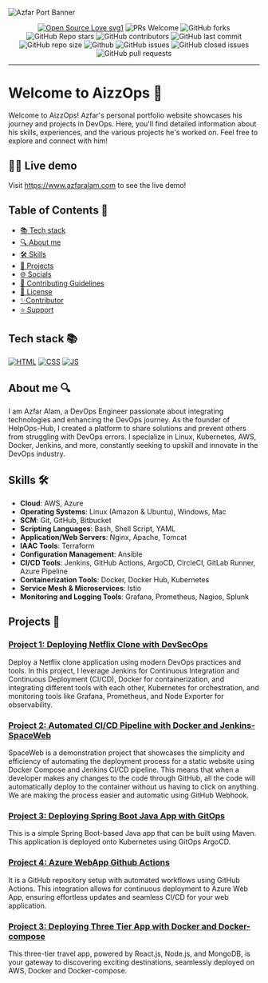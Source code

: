 
![Azfar Port Banner](https://github.com/mdazfar2/AizzOps/assets/100375390/8b3a50de-ee34-4794-a14d-fe2e165f304f)


<!--![Azfar Portfolioo0](https://github.com/mdazfar2/AizzOps/assets/100375390/7848d085-8e3e-4172-baef-dbcbed1e2cfc) -->

<!-------------------------------------------------------------------------------------------------------------------------------------->

<div align="center">
<p>

[![Open Source Love svg1](https://badges.frapsoft.com/os/v1/open-source.svg?v=103)](https://github.com/ellerbrock/open-source-badges/)
![PRs Welcome](https://img.shields.io/badge/PRs-welcome-brightgreen.svg?style=flat)
![GitHub forks](https://img.shields.io/github/forks/mdazfar2/AizzOps)
![GitHub Repo stars](https://img.shields.io/github/stars/mdazfar2/AizzOps)
![GitHub contributors](https://img.shields.io/github/contributors/mdazfar2/AizzOps)
![GitHub last commit](https://img.shields.io/github/last-commit/mdazfar2/AizzOps)
![GitHub repo size](https://img.shields.io/github/repo-size/mdazfar2/AizzOps)
![Github](https://img.shields.io/github/license/mdazfar2/AizzOps)
![GitHub issues](https://img.shields.io/github/issues/mdazfar2/AizzOps)
![GitHub closed issues](https://img.shields.io/github/issues-closed-raw/mdazfar2/AizzOps)
![GitHub pull requests](https://img.shields.io/github/issues-pr/mdazfar2/AizzOps)

</p>
</div>

<hr/>

<a name="Welcome to AizzOps"></a>

# Welcome to AizzOps 👋
Welcome to AizzOps! Azfar's personal portfolio website showcases his journey and projects in DevOps. Here, you'll find detailed information about his skills, experiences, and the various projects he's worked on. Feel free to explore and connect with him!

<a name="demo"></a>
## 👩‍💻 Live demo 

Visit https://www.azfaralam.com to see the live demo!

## Table of Contents 🧾

- [📚 Tech stack](#tech-stack-)
- [🔍 About me](#about-me)
- [🛠️ Skills](##skills) 
- [📁 Projects](##projects) 
- [🌐 Socials](##contact)
- [🤝 Contributing Guidelines](##contributing-guidelines)
- [🔖 License](##license)
- [✨Contributor](##contributor)
- [⭐ Support](##support)

<!----------------    Technology Used                  ----------------------------------------------------------------------------------->


## Tech stack 📚

<p>

 <a href="https://www.w3schools.com/html/"> <img src="https://img.icons8.com/color/70/000000/html-5--v1.png" alt="HTML" /></a>
  <a href="https://www.w3schools.com/css/"> <img src="https://img.icons8.com/color/70/000000/css3.png" alt="CSS" /></a>
  <a href="https://www.w3schools.com/js/"><img src="https://img.icons8.com/color/70/000000/javascript--v1.png" alt="JS" /></a>
</p>


<!----------------    About me                 ----------------------------------------------------------------------------------->

## About me 🔍

I am Azfar Alam, a DevOps Engineer passionate about integrating technologies and enhancing the DevOps journey. As the founder of HelpOps-Hub, I created a platform to share solutions and prevent others from struggling with DevOps errors. I specialize in Linux, Kubernetes, AWS, Docker, Jenkins, and more, constantly seeking to upskill and innovate in the DevOps industry.

<!----------------    Skills                ----------------------------------------------------------------------------------->

## Skills 🛠️

- **Cloud**: AWS, Azure
- **Operating Systems**: Linux (Amazon & Ubuntu), Windows, Mac
- **SCM**: Git, GitHub, Bitbucket
- **Scripting Languages**: Bash, Shell Script, YAML
- **Application/Web Servers**: Nginx, Apache, Tomcat
- **IAAC Tools**: Terraform
- **Configuration Management**: Ansible
- **CI/CD Tools**: Jenkins, GitHub Actions, ArgoCD, CircleCI, GitLab Runner, Azure Pipeline
- **Containerization Tools**: Docker, Docker Hub, Kubernetes
- **Service Mesh & Microservices**: Istio
- **Monitoring and Logging Tools**: Grafana, Prometheus, Nagios, Splunk

<!----------------    Projects                ----------------------------------------------------------------------------------->


## Projects 📁

### [Project 1: Deploying Netflix Clone with DevSecOps](https://github.com/mdazfar2/DevSecOps-CICD-Pipeline-NetflixClone)
Deploy a Netflix clone application using modern DevOps practices and tools. In this project, I leverage Jenkins for Continuous Integration and Continuous Deployment (CI/CD), Docker for containerization, and integrating different tools with each other, Kubernetes for orchestration, and monitoring tools like Grafana, Prometheus, and Node Exporter for observability.

### [Project 2: Automated CI/CD Pipeline with Docker and Jenkins-SpaceWeb](https://github.com/mdazfar2/Automated-CI-CD-Pipeline-Space-Web)
SpaceWeb is a demonstration project that showcases the simplicity and efficiency of automating the deployment process for a static website using Docker Compose and Jenkins CI/CD pipeline. This means that when a developer makes any changes to the code through GitHub, all the code will automatically deploy to the container without us having to click on anything. We are making the process easier and automatic using GitHub Webhook.

### [Project 3: Deploying Spring Boot Java App with GitOps](https://github.com/mdazfar2/maven-jenkins-ArgoCD)
This is a simple Spring Boot-based Java app that can be built using Maven. This application is deployed onto Kubernetes using GitOps ArgoCD.

### [Project 4: Azure WebApp Github Actions](https://github.com/mdazfar2/Azure-WebApp-Github-Actions)
It is a GitHub repository setup with automated workflows using GitHub Actions. This integration allows for continuous deployment to Azure Web App, ensuring effortless updates and seamless CI/CD for your web application.

### [Project 3: Deploying Three Tier App with Docker and Docker-compose](https://github.com/mdazfar2/three-tier-deploy-wanderlustApp)
This three-tier travel app, powered by React.js, Node.js, and MongoDB, is your gateway to discovering exciting destinations, seamlessly deployed on AWS, Docker and Docker-compose.
